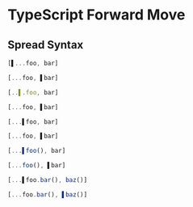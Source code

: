 # TypeScript Forward Move
## Spread Syntax
```typescript
[▌...foo, bar]
```
```typescript
[...foo, ▌bar]
```

```typescript
[..▌.foo, bar]
```
```typescript
[...foo, ▌bar]
```

```typescript
[...▌foo, bar]
```
```typescript
[...foo, ▌bar]
```

```typescript
[...▌foo(), bar]
```
```typescript
[...foo(), ▌bar]
```

```typescript
[...▌foo.bar(), baz()]
```
```typescript
[...foo.bar(), ▌baz()]
```
